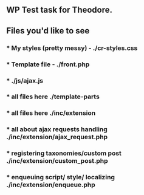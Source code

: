 ## WP Test task for Theodore. ##

## Files you'd like to see ##

### * My styles (pretty messy) - ./cr-styles.css ###
### * Template file - ./front.php ###
### * ./js/ajax.js ###
### * all files here ./template-parts ###
### * all files here ./inc/extension ###
### * all about ajax requests handling ./inc/extension/ajax_request.php ###
### * registering taxonomies/custom post ./inc/extension/custom_post.php ###
### * enqueuing script/ style/ localizing ./inc/extension/enqueue.php ###
